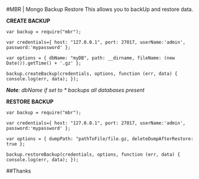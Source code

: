 #MBR | Mongo Backup Restore
This allows you to backUp and restore data.

**CREATE BACKUP**

`var backup = require("mbr");`

`var credentials={
    host: "127.0.0.1",
    port: 27017,
    userName:'admin',
    password:'mypassword'
};`

`var options = {
    dbName: "myDB",
    path: __dirname,
    fileName: (new Date()).getTime() + '.gz'
};`

`backup.createBackup(credentials, options, function (err, data) {
     console.log(err, data);
 });`

 _**Note**: dbName if set to * backups all databases present_

 **RESTORE BACKUP**

 `var backup = require("mbr");`

 `var credentials={
     host: "127.0.0.1",
     port: 27017,
     userName:'admin',
     password:'mypassword'
 };`

 `var options = {
     dumpPath: "pathToFile/file.gz,
     deleteDumpAfterRestore: true
 };`

 `backup.restoreBackup(credentials, options, function (err, data) {
      console.log(err, data);
  });`

  ##Thanks